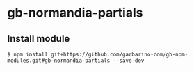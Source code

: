 # gb-normandia-partials

## Install module
    $ npm install git+https://github.com/garbarino-com/gb-npm-modules.git#gb-normandia-partials --save-dev

